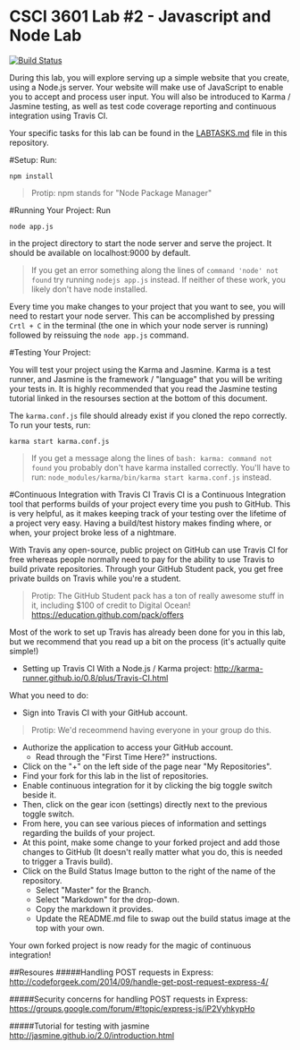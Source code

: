 # CSCI 3601 Lab #2 - Javascript and Node Lab
[![Build Status](https://travis-ci.com/joethe/3601-S16-lab2_javascript-node.svg?token=LxxL6VKVhy5gSxgHFAQ4&branch=master)](https://travis-ci.com/joethe/3601-S16-lab2_javascript-node)

During this lab, you will explore serving up a simple website that you create, using a Node.js server. Your website will make use of JavaScript to enable you to accept and process user input. You will also be introduced to Karma / Jasmine testing, as well as test code coverage reporting and continuous integration using Travis CI.


Your specific tasks for this lab can be found in the [LABTASKS.md](LABTASKS.md) file in this repository.

#Setup:
Run:
```
npm install
```
> Protip: npm stands for "Node Package Manager"

#Running Your Project:
Run
```
node app.js
``` 
in the project directory to start the node server and serve the project. It should be available on localhost:9000 by default.

>If you get an error something along the lines of ``command 'node' not found`` try running ``nodejs app.js``
instead. If neither of these work, you likely don't have node installed.

Every time you make changes to your project that you want to see, you will need to restart your node server. This can be accomplished by pressing ``Crtl + C`` in the terminal (the one in which your node server is running) followed by reissuing the ``node app.js`` command.

#Testing Your Project:

You will test your project using the Karma and Jasmine. Karma is a test runner, and Jasmine is the framework / "language" that you will be writing your tests in. It is highly recommended that you read the Jasmine testing tutorial linked in the resourses
section at the bottom of this document.

The ``karma.conf.js`` file should already exist if you cloned the repo correctly.
To run your tests, run:
```
karma start karma.conf.js
```
> If you get a message along the lines of ``bash: karma: command not found`` you probably don't have karma installed
correctly. You'll have to run: ``node_modules/karma/bin/karma start karma.conf.js`` instead.

#Continuous Integration with Travis CI
Travis CI is a Continuous Integration tool that performs builds of your project every time you push to GitHub. This is very helpful, as it makes
keeping track of your testing over the lifetime of a project very easy. Having a build/test history makes finding where, or when, your project broke
less of a nightmare.

With Travis any open-source, public project on GitHub can use Travis CI for free whereas people normally
need to pay for the ability to use Travis to build private repositories. Through your GitHub Student pack,
you get free private builds on Travis while you're a student.

> Protip: The GitHub Student pack has a ton of really awesome stuff in it, including $100 of credit to Digital Ocean! https://education.github.com/pack/offers

Most of the work to set up Travis has already been done for you in this lab, but we recommend that you read up a bit on the process (it's actually quite simple!)
- Setting up Travis CI With a Node.js / Karma project: http://karma-runner.github.io/0.8/plus/Travis-CI.html

What you need to do:
- Sign into Travis CI with your GitHub account.

> Protip: We'd receommend having everyone in your group do this.

- Authorize the application to access your GitHub account.
  - Read through the "First Time Here?" instructions.
- Click on the "+" on the left side of the page near "My Repositories".
- Find your fork for this lab in the list of repositories.
- Enable continuous integration for it by clicking the big toggle switch beside it.
- Then, click on the gear icon (settings) directly next to the previous toggle switch.
- From here, you can see various pieces of information and settings regarding the builds of your project.
- At this point, make some change to your forked project and add those changes to GitHub (It doesn't really matter what you do, this is needed to trigger a Travis build).
- Click on the Build Status Image button to the right of the name of the repository.
  - Select "Master" for the Branch.
  - Select "Markdown" for the drop-down.
  - Copy the markdown it provides.
  - Update the README.md file to swap out the build status image at the top with your own.

Your own forked project is now ready for the magic of continuous integration!

##Resoures
#####Handling POST requests in Express:
http://codeforgeek.com/2014/09/handle-get-post-request-express-4/

#####Security concerns for handling POST requests in Express:
https://groups.google.com/forum/#!topic/express-js/iP2VyhkypHo

#####Tutorial for testing with jasmine
http://jasmine.github.io/2.0/introduction.html
